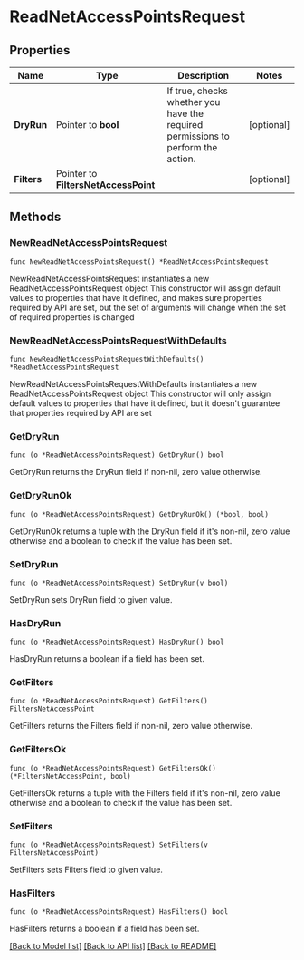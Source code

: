 # ReadNetAccessPointsRequest

## Properties

Name | Type | Description | Notes
------------ | ------------- | ------------- | -------------
**DryRun** | Pointer to **bool** | If true, checks whether you have the required permissions to perform the action. | [optional] 
**Filters** | Pointer to [**FiltersNetAccessPoint**](FiltersNetAccessPoint.md) |  | [optional] 

## Methods

### NewReadNetAccessPointsRequest

`func NewReadNetAccessPointsRequest() *ReadNetAccessPointsRequest`

NewReadNetAccessPointsRequest instantiates a new ReadNetAccessPointsRequest object
This constructor will assign default values to properties that have it defined,
and makes sure properties required by API are set, but the set of arguments
will change when the set of required properties is changed

### NewReadNetAccessPointsRequestWithDefaults

`func NewReadNetAccessPointsRequestWithDefaults() *ReadNetAccessPointsRequest`

NewReadNetAccessPointsRequestWithDefaults instantiates a new ReadNetAccessPointsRequest object
This constructor will only assign default values to properties that have it defined,
but it doesn't guarantee that properties required by API are set

### GetDryRun

`func (o *ReadNetAccessPointsRequest) GetDryRun() bool`

GetDryRun returns the DryRun field if non-nil, zero value otherwise.

### GetDryRunOk

`func (o *ReadNetAccessPointsRequest) GetDryRunOk() (*bool, bool)`

GetDryRunOk returns a tuple with the DryRun field if it's non-nil, zero value otherwise
and a boolean to check if the value has been set.

### SetDryRun

`func (o *ReadNetAccessPointsRequest) SetDryRun(v bool)`

SetDryRun sets DryRun field to given value.

### HasDryRun

`func (o *ReadNetAccessPointsRequest) HasDryRun() bool`

HasDryRun returns a boolean if a field has been set.

### GetFilters

`func (o *ReadNetAccessPointsRequest) GetFilters() FiltersNetAccessPoint`

GetFilters returns the Filters field if non-nil, zero value otherwise.

### GetFiltersOk

`func (o *ReadNetAccessPointsRequest) GetFiltersOk() (*FiltersNetAccessPoint, bool)`

GetFiltersOk returns a tuple with the Filters field if it's non-nil, zero value otherwise
and a boolean to check if the value has been set.

### SetFilters

`func (o *ReadNetAccessPointsRequest) SetFilters(v FiltersNetAccessPoint)`

SetFilters sets Filters field to given value.

### HasFilters

`func (o *ReadNetAccessPointsRequest) HasFilters() bool`

HasFilters returns a boolean if a field has been set.


[[Back to Model list]](../README.md#documentation-for-models) [[Back to API list]](../README.md#documentation-for-api-endpoints) [[Back to README]](../README.md)


